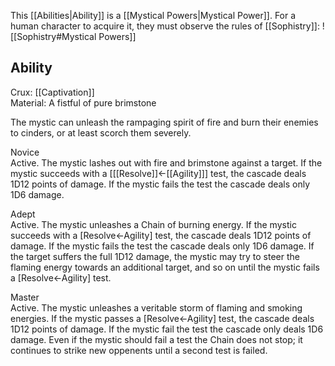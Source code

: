 This [[Abilities|Ability]] is a [[Mystical Powers|Mystical Power]]. For a human character to acquire it, they must observe the rules of [[Sophistry]]:
![[Sophistry#Mystical Powers]]
## Ability
Crux: [[Captivation]]<br>Material: A fistful of pure brimstone

The mystic can unleash the rampaging spirit of fire and burn their enemies to cinders, or at least scorch them severely.

Novice<br>Active. The mystic lashes out with fire and brimstone against a target. If the mystic succeeds with a \[[[Resolve]]←[[Agility]]\] test, the cascade deals 1D12 points of damage. If the mystic fails the test the cascade deals only 1D6 damage.

Adept<br>Active. The mystic unleashes a Chain of burning energy. If the mystic succeeds with a \[Resolve←Agility\] test, the cascade deals 1D12 points of damage. If the mystic fails the test the cascade deals only 1D6 damage. If the target suffers the full 1D12 damage, the mystic may try to steer the flaming energy towards an additional target, and so on until the mystic fails a \[Resolve←Agility\] test.

Master<br>Active. The mystic unleashes a veritable storm of flaming and smoking energies. If the mystic passes a \[Resolve←Agility\] test, the cascade deals 1D12 points of damage. If the mystic fail the test the cascade only deals 1D6 damage. Even if the mystic should fail a test the Chain does not stop; it continues to strike new oppenents until a second test is failed.